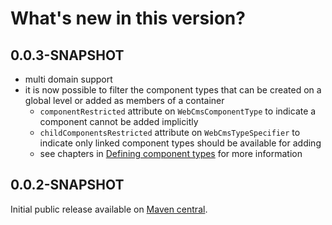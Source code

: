 # What's new in this version?

## 0.0.3-SNAPSHOT

* multi domain support
* it is now possible to filter the component types that can be created on a global level or added as members of a container
  * `componentRestricted` attribute on `WebCmsComponentType` to indicate a component cannot be added implicitly
  * `childComponentsRestricted` attribute on `WebCmsTypeSpecifier` to indicate only linked component types should be available for adding
  * see chapters in [Defining component types](/components/chap-web-components-defining-component-types.adoc) for more information

## 0.0.2-SNAPSHOT

Initial public release available on [Maven central](http://search.maven.org).

